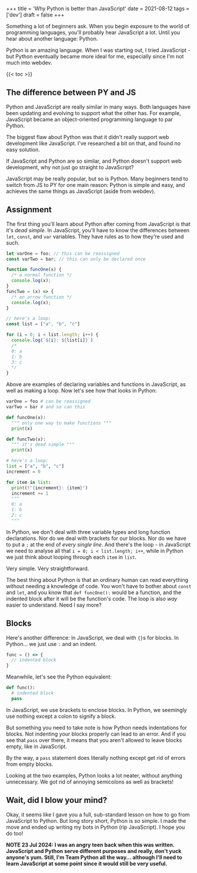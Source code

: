 +++
title = 'Why Python is better than JavaScript'
date = 2021-08-12
tags = ['dev']
draft = false
+++

<!-- meta:
- title: Why Python is better than JavaScript
- template: archive
- date: 12. August 2021
- tags: features, public, python, javascript, development
- img-header: https://i.imgur.com/tw4aQcf.jpg
- img-alt: Photo by Chris Ried on Unsplash
-->

Something a lot of beginners ask. When you begin exposure to the world of programming languages, you'll probably hear JavaScript a lot. Until you hear about another language: Python.

Python is an amazing language. When I was starting out, I tried JavaScript - but Python eventually became more ideal for me, especially since I'm not much into webdev.

{{< toc >}}

## The difference between PY and JS

Python and JavaScript are really similar in many ways. Both languages have been updating and evolving to support what the other has. For example, JavaScript became an object-oriented programming language to par Python.

The biggest flaw about Python was that it didn't really support web development like JavaScript. I've researched a bit on that, and found no easy solution.

If JavaScript and Python are so similar, and Python doesn't support web development, why not just go straight to JavaScript?

JavaScript may be really popular, but so is Python. Many beginners tend to switch from JS to PY for one main reason: Python is simple and easy, and achieves the same things as JavaScript (aside from webdev).

## Assignment

The first thing you'll learn about Python after coming from JavaScript is that it's *dead simple*. In JavaScript, you'll have to know the differences between `let`, `const`, and `var` variables. They have rules as to how they're used and such.

```js
let varOne = foo; // this can be reassigned
const varTwo = bar; // this can only be declared once

function funcOne(x) {
  /* a normal function */
  console.log(x);
}
funcTwo = (x) => {
  /* an arrow function */
  console.log(x);
}

// here's a loop:
const list = ["a", "b", "c"]

for (i = 0; i < list.length; i++) {
  console.log(`${i}: ${list[i]}`)
  /*
  0: a
  1: b
  3: c
  */
}
```

Above are examples of declaring variables and functions in JavaScript, as well as making a loop. Now let's see how that looks in Python:

```py
varOne = foo # can be reassigned
varTwo = bar # and so can this

def funcOne(x):
  """ only one way to make functions """
  print(x)

def funcTwo(x):
  """ it's dead simple """
  print(x)

# here's a loop:
list = ["a", "b", "c"]
increment = 0

for item in list:
  print(f"{increment}: {item}")
  increment += 1
  """
  0: a
  1: b
  2: c
  """
```

In Python, we don't deal with three variable types and long function declarations. Nor do we deal with brackets for our blocks. Nor do we have to put a `;` at the end of *every single line*. And there's the loop - in JavaScript we need to analyse all that `i = 0; i < list.length; i++`, while in Python we just think about looping through each `item` in `list`.

Very simple. Very straightforward.

The best thing about Python is that an ordinary human can read everything without needing a knowledge of code. You won't have to bother about `const` and `let`, and you know that `def funcOne():` would be a function, and the indented block after it will be the function's code. The loop is also *way* easier to understand. Need I say more?

## Blocks

Here's another difference: in JavaScript, we deal with `{}`s for blocks. In Python... we just use `:` and an indent.

```js
func = () => {
  // indented block
}
```

Meanwhile, let's see the Python equivalent:

```py
def func():
  # indented block
  pass
```

In JavaScript, we use brackets to enclose blocks. In Python, we seemingly use nothing except a colon to signify a block.

But something you need to take note is how Python needs indentations for blocks. Not indenting your blocks properly can lead to an error. And if you see that `pass` over there, it means that you aren't allowed to leave blocks empty, like in JavaScript.

By the way, a `pass` statement does literally nothing except get rid of errors from empty blocks.

Looking at the two examples, Python looks a lot neater, without anything unnecessary. We got rid of annoying semicolons as well as brackets!

## Wait, did I blow your mind?

Okay, it seems like I gave you a full, sub-standard lesson on how to go from JavaScript to Python. But long story short, Python is *so* simple. I made the move and ended up writing my bots in Python (rip JavaScript). I hope you do too!

**NOTE 23 Jul 2024: I was an angry teen back when this was written. JavaScript and Python serve different purposes and really, don't yuck anyone's yum. Still, I'm Team Python all the way... although I'll need to learn JavaScript at some point since it would still be very useful.**
